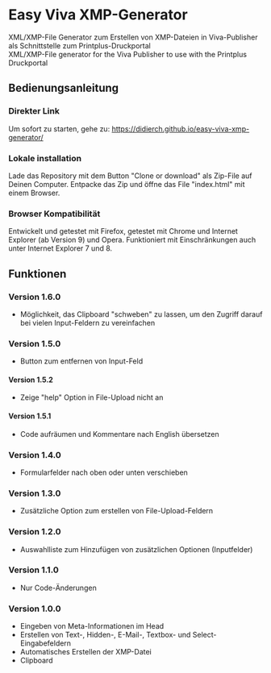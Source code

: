 # Easy Viva XMP-Generator
XML/XMP-File Generator zum Erstellen von XMP-Dateien in Viva-Publisher als Schnittstelle zum Printplus-Druckportal  
XML/XMP-File generator for the Viva Publisher to use with the Printplus Druckportal  

## Bedienungsanleitung
### Direkter Link
Um sofort zu starten, gehe zu: https://didierch.github.io/easy-viva-xmp-generator/

### Lokale installation
Lade das Repository mit dem Button "Clone or download" als Zip-File auf Deinen Computer. Entpacke das Zip und öffne das File "index.html" mit einem Browser.

### Browser Kompatibilität
Entwickelt und getestet mit Firefox, getestet mit Chrome und Internet Explorer (ab Version 9) und Opera.
Funktioniert mit Einschränkungen auch unter Internet Explorer 7 und 8.

## Funktionen

### Version 1.6.0
* Möglichkeit, das Clipboard "schweben" zu lassen, um den Zugriff darauf bei vielen Input-Feldern zu vereinfachen

### Version 1.5.0
* Button zum entfernen von Input-Feld

#### Version 1.5.2
* Zeige "help" Option in File-Upload nicht an

#### Version 1.5.1
* Code aufräumen und Kommentare nach English übersetzen

### Version 1.4.0
* Formularfelder nach oben oder unten verschieben

### Version 1.3.0
* Zusätzliche Option zum erstellen von File-Upload-Feldern

### Version 1.2.0
* Auswahlliste zum Hinzufügen von zusätzlichen Optionen (Inputfelder)

### Version 1.1.0
* Nur Code-Änderungen

### Version 1.0.0
* Eingeben von Meta-Informationen im Head
* Erstellen von Text-, Hidden-, E-Mail-, Textbox- und Select-Eingabefeldern
* Automatisches Erstellen der XMP-Datei
* Clipboard
